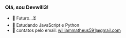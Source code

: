 ### Olá, sou Devwill3!

- 🔭 Futuro...⏳
- 🌱 Estudando JavaScript e Python
- 👯 contatos pelo email: williammatheus591@gmail.com
